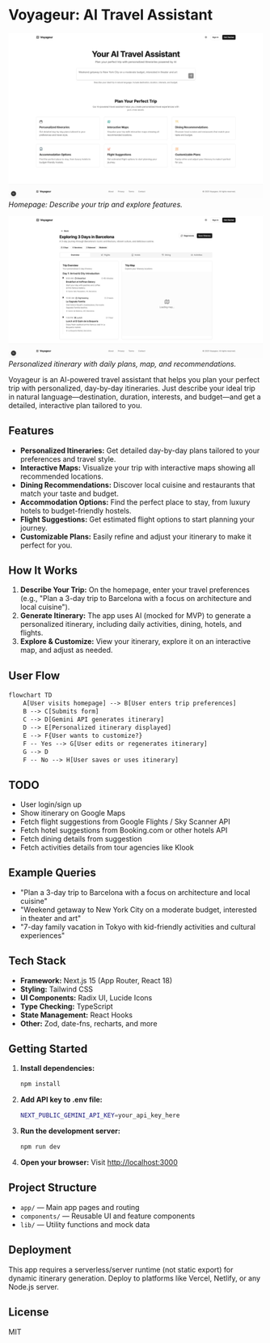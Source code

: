 # Voyageur: AI Travel Assistant

![Homepage Screenshot](./readme/image.png)
*Homepage: Describe your trip and explore features.*

![Itinerary Screenshot](./readme/image2.png)
*Personalized itinerary with daily plans, map, and recommendations.*

Voyageur is an AI-powered travel assistant that helps you plan your perfect trip with personalized, day-by-day itineraries. Just describe your ideal trip in natural language—destination, duration, interests, and budget—and get a detailed, interactive plan tailored to you.

## Features

- **Personalized Itineraries:** Get detailed day-by-day plans tailored to your preferences and travel style.
- **Interactive Maps:** Visualize your trip with interactive maps showing all recommended locations.
- **Dining Recommendations:** Discover local cuisine and restaurants that match your taste and budget.
- **Accommodation Options:** Find the perfect place to stay, from luxury hotels to budget-friendly hostels.
- **Flight Suggestions:** Get estimated flight options to start planning your journey.
- **Customizable Plans:** Easily refine and adjust your itinerary to make it perfect for you.

## How It Works

1. **Describe Your Trip:** On the homepage, enter your travel preferences (e.g., "Plan a 3-day trip to Barcelona with a focus on architecture and local cuisine").
2. **Generate Itinerary:** The app uses AI (mocked for MVP) to generate a personalized itinerary, including daily activities, dining, hotels, and flights.
3. **Explore & Customize:** View your itinerary, explore it on an interactive map, and adjust as needed.

## User Flow

```mermaid
flowchart TD
    A[User visits homepage] --> B[User enters trip preferences]
    B --> C[Submits form]
    C --> D[Gemini API generates itinerary]
    D --> E[Personalized itinerary displayed]
    E --> F{User wants to customize?}
    F -- Yes --> G[User edits or regenerates itinerary]
    G --> D
    F -- No --> H[User saves or uses itinerary]
```

## TODO
- User login/sign up
- Show itinerary on Google Maps
- Fetch flight suggestions from Google Flights / Sky Scanner API
- Fetch hotel suggestions from Booking.com or other hotels API
- Fetch dining details from suggestion
- Fetch activities details from tour agencies like Klook

## Example Queries
- "Plan a 3-day trip to Barcelona with a focus on architecture and local cuisine"
- "Weekend getaway to New York City on a moderate budget, interested in theater and art"
- "7-day family vacation in Tokyo with kid-friendly activities and cultural experiences"

## Tech Stack
- **Framework:** Next.js 15 (App Router, React 18)
- **Styling:** Tailwind CSS
- **UI Components:** Radix UI, Lucide Icons
- **Type Checking:** TypeScript
- **State Management:** React Hooks
- **Other:** Zod, date-fns, recharts, and more

## Getting Started

1. **Install dependencies:**
   ```bash
   npm install
   ```
2. **Add API key to .env file:**
   ```bash
   NEXT_PUBLIC_GEMINI_API_KEY=your_api_key_here
   ```
3. **Run the development server:**
   ```bash
   npm run dev
   ```
4. **Open your browser:**
   Visit [http://localhost:3000](http://localhost:3000)

## Project Structure
- `app/` — Main app pages and routing
- `components/` — Reusable UI and feature components
- `lib/` — Utility functions and mock data

## Deployment
This app requires a serverless/server runtime (not static export) for dynamic itinerary generation. Deploy to platforms like Vercel, Netlify, or any Node.js server.

## License
MIT
